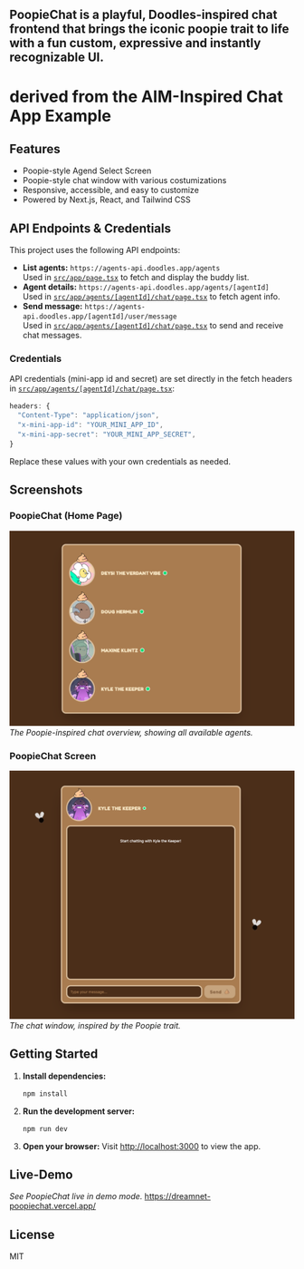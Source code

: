 ## PoopieChat is a playful, Doodles-inspired chat frontend that brings the iconic poopie trait to life with a fun custom, expressive and instantly recognizable UI.

# derived from the AIM-Inspired Chat App Example

## Features

- Poopie-style Agend Select Screen
- Poopie-style chat window with various costumizations
- Responsive, accessible, and easy to customize
- Powered by Next.js, React, and Tailwind CSS

## API Endpoints & Credentials

This project uses the following API endpoints:

- **List agents:** `https://agents-api.doodles.app/agents`  
  Used in [`src/app/page.tsx`](src/app/page.tsx) to fetch and display the buddy list.
- **Agent details:** `https://agents-api.doodles.app/agents/[agentId]`  
  Used in [`src/app/agents/[agentId]/chat/page.tsx`](src/app/agents/[agentId]/chat/page.tsx) to fetch agent info.
- **Send message:** `https://agents-api.doodles.app/[agentId]/user/message`  
  Used in [`src/app/agents/[agentId]/chat/page.tsx`](src/app/agents/[agentId]/chat/page.tsx) to send and receive chat messages.

### Credentials

API credentials (mini-app id and secret) are set directly in the fetch headers in [`src/app/agents/[agentId]/chat/page.tsx`](src/app/agents/[agentId]/chat/page.tsx):

```js
headers: {
  "Content-Type": "application/json",
  "x-mini-app-id": "YOUR_MINI_APP_ID",
  "x-mini-app-secret": "YOUR_MINI_APP_SECRET",
}
```

Replace these values with your own credentials as needed.

## Screenshots

### PoopieChat (Home Page)

![PoopieChat Screenshot](/images/home.png)
_The Poopie-inspired chat overview, showing all available agents._

### PoopieChat Screen

![Chat Screen Screenshot](/images/chat.png)
_The chat window, inspired by the Poopie trait._

## Getting Started

1. **Install dependencies:**
   ```bash
   npm install
   ```
2. **Run the development server:**
   ```bash
   npm run dev
   ```
3. **Open your browser:**
   Visit [http://localhost:3000](http://localhost:3000) to view the app.

## Live-Demo
_See PoopieChat live in demo mode._
https://dreamnet-poopiechat.vercel.app/

## License

MIT
